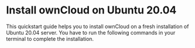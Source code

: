 # Install ownCloud on Ubuntu 20.04

This quickstart guide helps you to  install ownCloud on a fresh installation of Ubuntu 20.04 server. You have to run the following commands in your terminal to complete the installation.

